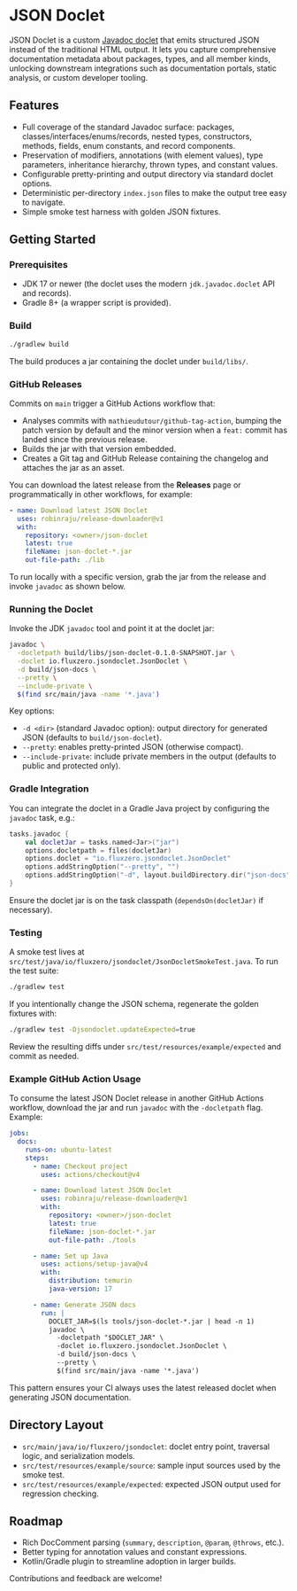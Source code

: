 # JSON Doclet

JSON Doclet is a custom [Javadoc doclet](https://docs.oracle.com/javase/8/docs/technotes/guides/javadoc/doclet/overview.html) that emits structured JSON instead of the traditional HTML output. It lets you capture comprehensive documentation metadata about packages, types, and all member kinds, unlocking downstream integrations such as documentation portals, static analysis, or custom developer tooling.

## Features

- Full coverage of the standard Javadoc surface: packages, classes/interfaces/enums/records, nested types, constructors, methods, fields, enum constants, and record components.
- Preservation of modifiers, annotations (with element values), type parameters, inheritance hierarchy, thrown types, and constant values.
- Configurable pretty-printing and output directory via standard doclet options.
- Deterministic per-directory `index.json` files to make the output tree easy to navigate.
- Simple smoke test harness with golden JSON fixtures.

## Getting Started

### Prerequisites

- JDK 17 or newer (the doclet uses the modern `jdk.javadoc.doclet` API and records).
- Gradle 8+ (a wrapper script is provided).

### Build

```bash
./gradlew build
```

The build produces a jar containing the doclet under `build/libs/`.

### GitHub Releases

Commits on `main` trigger a GitHub Actions workflow that:

- Analyses commits with `mathieudutour/github-tag-action`, bumping the patch version by default and the minor version when a `feat:` commit has landed since the previous release.
- Builds the jar with that version embedded.
- Creates a Git tag and GitHub Release containing the changelog and attaches the jar as an asset.

You can download the latest release from the **Releases** page or programmatically in other workflows, for example:

```yaml
- name: Download latest JSON Doclet
  uses: robinraju/release-downloader@v1
  with:
    repository: <owner>/json-doclet
    latest: true
    fileName: json-doclet-*.jar
    out-file-path: ./lib
```

To run locally with a specific version, grab the jar from the release and invoke `javadoc` as shown below.

### Running the Doclet

Invoke the JDK `javadoc` tool and point it at the doclet jar:

```bash
javadoc \
  -docletpath build/libs/json-doclet-0.1.0-SNAPSHOT.jar \
  -doclet io.fluxzero.jsondoclet.JsonDoclet \
  -d build/json-docs \
  --pretty \
  --include-private \
  $(find src/main/java -name '*.java')
```

Key options:

- `-d <dir>` (standard Javadoc option): output directory for generated JSON (defaults to `build/json-doclet`).
- `--pretty`: enables pretty-printed JSON (otherwise compact).
- `--include-private`: include private members in the output (defaults to public and protected only).

### Gradle Integration

You can integrate the doclet in a Gradle Java project by configuring the `javadoc` task, e.g.:

```kotlin
tasks.javadoc {
    val docletJar = tasks.named<Jar>("jar")
    options.docletpath = files(docletJar)
    options.doclet = "io.fluxzero.jsondoclet.JsonDoclet"
    options.addStringOption("--pretty", "")
    options.addStringOption("-d", layout.buildDirectory.dir("json-docs").get().asFile.absolutePath)
}
```

Ensure the doclet jar is on the task classpath (`dependsOn(docletJar)` if necessary).

### Testing

A smoke test lives at `src/test/java/io/fluxzero/jsondoclet/JsonDocletSmokeTest.java`. To run the test suite:

```bash
./gradlew test
```

If you intentionally change the JSON schema, regenerate the golden fixtures with:

```bash
./gradlew test -Djsondoclet.updateExpected=true
```

Review the resulting diffs under `src/test/resources/example/expected` and commit as needed.

### Example GitHub Action Usage

To consume the latest JSON Doclet release in another GitHub Actions workflow, download the jar and run `javadoc` with the `-docletpath` flag. Example:

```yaml
jobs:
  docs:
    runs-on: ubuntu-latest
    steps:
      - name: Checkout project
        uses: actions/checkout@v4

      - name: Download latest JSON Doclet
        uses: robinraju/release-downloader@v1
        with:
          repository: <owner>/json-doclet
          latest: true
          fileName: json-doclet-*.jar
          out-file-path: ./tools

      - name: Set up Java
        uses: actions/setup-java@v4
        with:
          distribution: temurin
          java-version: 17

      - name: Generate JSON docs
        run: |
          DOCLET_JAR=$(ls tools/json-doclet-*.jar | head -n 1)
          javadoc \
            -docletpath "$DOCLET_JAR" \
            -doclet io.fluxzero.jsondoclet.JsonDoclet \
            -d build/json-docs \
            --pretty \
            $(find src/main/java -name '*.java')
```

This pattern ensures your CI always uses the latest released doclet when generating JSON documentation.

## Directory Layout

- `src/main/java/io/fluxzero/jsondoclet`: doclet entry point, traversal logic, and serialization models.
- `src/test/resources/example/source`: sample input sources used by the smoke test.
- `src/test/resources/example/expected`: expected JSON output used for regression checking.

## Roadmap

- Rich DocComment parsing (`summary`, `description`, `@param`, `@throws`, etc.).
- Better typing for annotation values and constant expressions.
- Kotlin/Gradle plugin to streamline adoption in larger builds.

Contributions and feedback are welcome!
